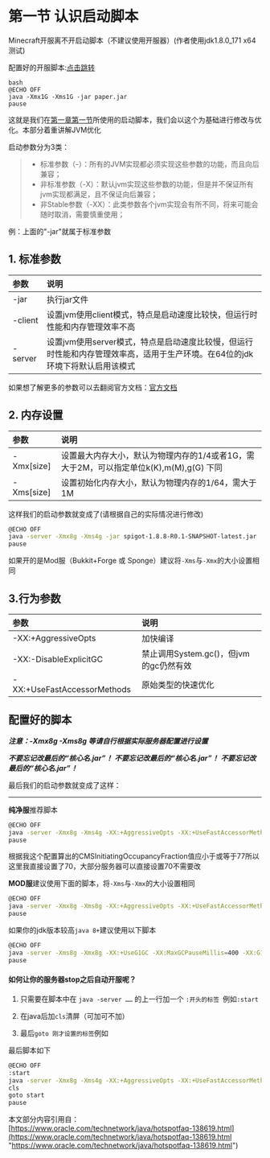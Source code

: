 # 第一节 认识启动脚本

  Minecraft开服离不开启动脚本（不建议使用开服器）(作者使用jdk1.8.0_171 x64测试)

配置好的开服脚本:[点击跳转](#配置好的脚本)

```
bash
@ECHO OFF
java -Xmx1G -Xms1G -jar paper.jar
pause
```

这就是我们在[第一章第一节](First.md)所使用的启动脚本，我们会以这个为基础进行修改与优化。本部分着重讲解JVM优化

启动参数分为3类：

> - 标准参数（-）：所有的JVM实现都必须实现这些参数的功能，而且向后兼容；
> - 非标准参数（-X）：默认jvm实现这些参数的功能，但是并不保证所有jvm实现都满足，且不保证向后兼容；
> - 非Stable参数（-XX）：此类参数各个jvm实现会有所不同，将来可能会随时取消，需要慎重使用；

例：上面的"-jar"就属于标准参数

## 1. 标准参数
|参数|说明|
| :------------ | :------------ |
|-jar|执行jar文件|
|-client|设置jvm使用client模式，特点是启动速度比较快，但运行时性能和内存管理效率不高|
|-server|设置jvm使用server模式，特点是启动速度比较慢，但运行时性能和内存管理效率高，适用于生产环境。在64位的jdk环境下将默认启用该模式|

如果想了解更多的参数可以去翻阅官方文档：[官方文档](http://www.oracle.com/technetwork/java/javase/documentation/index.html "官方文档")

## 2. 内存设置
|参数|说明|
| :------------ | :------------ |
|-Xmx[size]|设置最大内存大小，默认为物理内存的1/4或者1G，需大于2M，可以指定单位k(K),m(M),g(G) 下同|
|-Xms[size]|设置初始化内存大小，默认为物理内存的1/64，需大于1M|

这样我们的启动参数就变成了(请根据自己的实际情况进行修改)

```bash
@ECHO OFF
java -server -Xmx8g -Xms4g -jar spigot-1.8.8-R0.1-SNAPSHOT-latest.jar
pause
```

如果开的是Mod服（Bukkit+Forge 或 Sponge）建议将`-Xms`与`-Xmx`的大小设置相同

## 3.行为参数

|参数|说明|
| :------------ | :------------ |
|-XX:+AggressiveOpts|加快编译|
|-XX:-DisableExplicitGC|禁止调用System.gc()，但jvm的gc仍然有效|
|-XX:+UseFastAccessorMethods|原始类型的快速优化|

<span id="jump"></span>
## 配置好的脚本
***注意：-Xmx8g -Xms8g 等请自行根据实际服务器配置进行设置***

***不要忘记改最后的“核心名.jar”！***
***不要忘记改最后的“核心名.jar”！***
***不要忘记改最后的“核心名.jar”！***

最后我们的启动参数就变成了这样：

------------

**纯净服**推荐脚本
```bash
@ECHO OFF
java -server -Xmx8g -Xms4g -XX:+AggressiveOpts -XX:+UseFastAccessorMethods -XX:-DisableExplicitGC -jar 核心名.jar
pause
```
根据我这个配置算出的CMSInitiatingOccupancyFraction值应小于或等于77所以这里我直接设置了70，大部分服务器可以直接设置70不需要改

**MOD服**建议使用下面的脚本，将`-Xms`与`-Xmx`的大小设置相同
```bash
@ECHO OFF
java -server -Xmx8g -Xms8g -XX:+AggressiveOpts -XX:+UseFastAccessorMethods -XX:-DisableExplicitGC -jar 核心名.jar
pause
```

如果你的jdk版本较高`java 8+`建议使用以下脚本
```bash
@ECHO OFF
java -server -Xms8g -Xmx8g -XX:+UseG1GC -XX:MaxGCPauseMillis=400 -XX:G1ReservePercent=15 -XX:ParallelGCThreads=4 -XX:ConcGCThreads=1 -XX:InitiatingHeapOccupancyPercent=40 -XX:+PrintGCDetails -XX:+PrintGCTimeStamps -jar 核心名.jar
pause
```

#### 如何让你的服务器stop之后自动开服呢？

1. 只需要在脚本中在 `java -server ……` 的上一行加一个 `:开头的标签 `例如`:start`

2. 在java后加`cls`清屏（可加可不加） 

3. 最后`goto 刚才设置的标签`例如

最后脚本如下

```bash
@ECHO OFF
:start
java -server -Xmx8g -Xms4g -XX:+AggressiveOpts -XX:+UseFastAccessorMethods -jar 核心名.jar
cls
goto start
pause
```



本文部分内容引用自：[https://www.oracle.com/technetwork/java/hotspotfaq-138619.html](https://www.oracle.com/technetwork/java/hotspotfaq-138619.html "https://www.oracle.com/technetwork/java/hotspotfaq-138619.html")
